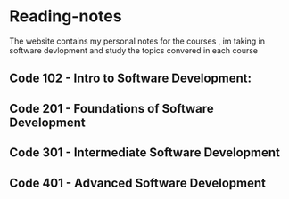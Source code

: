 # Reading-notes

The website contains my personal notes for the courses , im taking in software devlopment and study the topics convered in each course

## Code 102 - Intro to Software Development:

## Code 201 - Foundations of Software Development

## Code 301 - Intermediate Software Development

## Code 401 - Advanced Software Development
